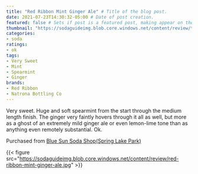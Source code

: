 ```yaml
---
title: "Red Ribbon Mint Ginger Ale" # Title of the blog post.
date: 2021-07-23T14:30:32-05:00 # Date of post creation.
featured: false # Sets if post is a featured post, making appear on the home page side bar.
thumbnail: "https://sodaguideimg.blob.core.windows.net/content/review/thumbs/red-ribbon-mint-ginger-ale.jpg" # Sets thumbnail image appearing inside card on homepage.
categories:
- soda
ratings:
- ok
tags:
- Very Sweet
- Mint
- Spearmint
- Ginger
brands:
- Red Ribbon
- Natrona Bottling Co
---
```


Very sweet. Huge and soft spearmint from the start through the medium length finish. The ginger very faintly hovers through it all as well, but more as a ghost of an extremely mild ginger ale or even lemon-lime tone than as anything even remotely substantial. Ok.

Purchased from [Blue Sun Soda Shop(Spring Lake Park)](https://bluesunsodashop.com/)

{{< figure src="https://sodaguideimg.blob.core.windows.net/content/review/red-ribbon-mint-ginger-ale.jpg" >}}